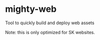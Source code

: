 # mighty-web

Tool to quickly build and deploy web assets

Note: this is only optimized for SK websites.
